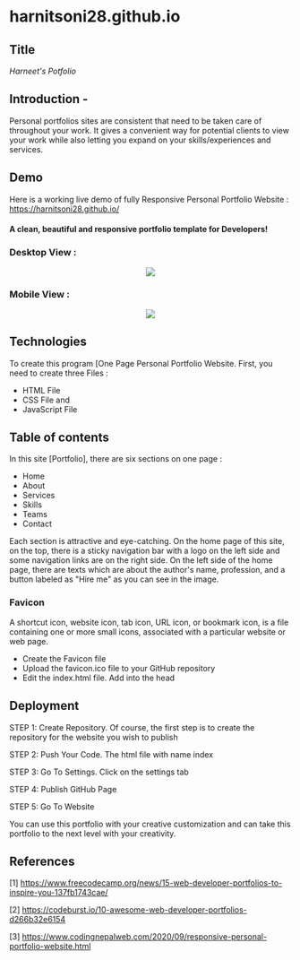 # harnitsoni28.github.io

## Title
*Harneet's Potfolio*

## Introduction -
Personal portfolios sites are consistent that need to be taken care of throughout your work.
It gives a convenient way for potential clients to view your work while also letting you expand on your skills/experiences and services.

## Demo
Here is a working live demo of fully Responsive Personal Portfolio Website : https://harnitsoni28.github.io/

#### A clean, beautiful and responsive portfolio template for Developers!


### Desktop View :



<p align="center">
  <kbd>
<img src="https://github.com/harnitsoni28/harnitsoni28.github.io/blob/main/images/Gif%20file/Desktop%20version%20view.gif"></img> 
  </kbd>
</p>


### Mobile View :



<p align="center">
  <kbd>
<img src="https://github.com/harnitsoni28/harnitsoni28.github.io/blob/main/images/Gif%20file/Mobile%20vesion%20view.gif"></img> 
  </kbd>
</p>



## Technologies
To create this program [One Page Personal Portfolio Website. 
First, you need to create three Files : 

* HTML File
* CSS File and 
* JavaScript File


## Table of contents
In this site [Portfolio], there are six sections on one page :

* Home
* About
* Services
* Skills
* Teams
* Contact

Each section is attractive and eye-catching. 
On the home page of this site, on the top, there is a sticky navigation bar with a logo on the left side and some navigation links are on the right side. 
On the left side of the home page, there are texts which are about the author's name, profession, and a button labeled as "Hire me" as you can see in the image.

### Favicon 
A shortcut icon, website icon, tab icon, URL icon, or bookmark icon, is a file containing one or more small icons, associated with a particular website or web page.

* Create the Favicon file
* Upload the favicon.ico file to your GitHub repository
* Edit the index.html file. Add into the head

## Deployment 

STEP 1: Create Repository. Of course, the first step is to create the repository for the website you wish to publish

STEP 2: Push Your Code. The html file with name index

STEP 3: Go To Settings. Click on the settings tab

STEP 4: Publish GitHub Page

STEP 5: Go To Website


You can use this portfolio with your creative customization and can take this portfolio to the next level with your creativity.

## References

[1] https://www.freecodecamp.org/news/15-web-developer-portfolios-to-inspire-you-137fb1743cae/

[2] https://codeburst.io/10-awesome-web-developer-portfolios-d266b32e6154

[3] https://www.codingnepalweb.com/2020/09/responsive-personal-portfolio-website.html

